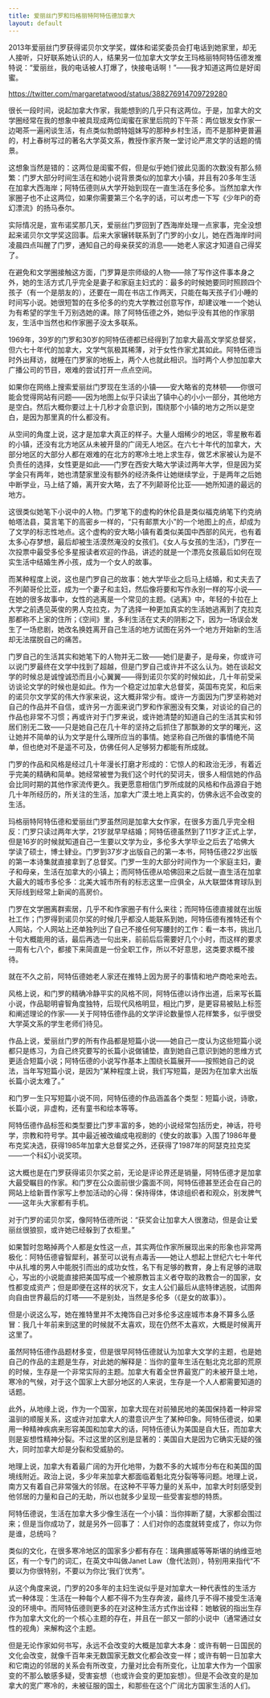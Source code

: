 ```yaml
---
title: 爱丽丝门罗和玛格丽特阿特伍德加拿大
layout: default
---
```


2013年爱丽丝门罗获得诺贝尔文学奖，媒体和诺奖委员会打电话到她家里，却无人接听，只好联系她认识的人，结果另一位加拿大文学女王玛格丽特阿特伍德发推特说：“爱丽丝，我的电话被人打爆了，快接电话啊！”——我才知道这两位是好闺蜜。

https://twitter.com/margaretatwood/status/388276914709729280

很长一段时间，说起加拿大作家，我能想到的几乎只有这两位。于是，加拿大的文学圈经常在我的想象中被具现成两位闺蜜在家里后院的下午茶：两位银发女作家一边喝茶一遍闲谈生活，有点类似勃朗特姐妹写的那种乡村生活，而不是那种更普遍的，村上春树写过的著名大学英文系，教授作家齐聚一堂讨论严肃文学的话题的情景。

这想象当然是错的：这两位是闺蜜不假，但是似乎她们彼此见面的次数没有那么频繁：门罗大部分时间生活在和她小说背景类似的加拿大小镇，并且有20多年生活在加拿大西海岸；阿特伍德则从大学开始到现在一直生活在多伦多。当然加拿大作家圈子也不止这两位，如果你需要第三个名字的话，可以考虑一下写《少年Pi的奇幻漂流》的扬马泰尔。

实际情况是，宣布诺奖那几天，爱丽丝门罗回到了西海岸处理一点家事，完全没想起来诺贝尔文学奖这回事。后来大家辗转联系到了门罗的小女儿，她在西海岸时间凌晨四点叫醒了门罗，通知自己的母亲获奖的消息——她老人家这才知道自己得奖了。

在避免和文学圈接触这方面，门罗算是宗师级的人物——除了写作这件事本身之外，她的生活方式几乎完全是妻子和家庭主妇式的：最多的时候她要同时照顾四个孩子（有一个是朋友的），还要在一周在书店工作两天，只能在每天孩子们小睡的时间写小说。她很短暂的在多伦多的约克大学教过创意写作，却建议唯一一个她认为有希望的学生千万别选她的课。除了阿特伍德之外，她似乎没有其他的作家朋友，生活中当然也和作家圈子没太多联系。

1969年，39岁的门罗和30岁的阿特伍德都已经得到了加拿大最高文学奖总督奖，但六七十年代的加拿大，文学气氛极其稀薄，对于女性作家尤其如此。阿特伍德当时外出拜访，就睡在门罗家的地板上，两个人也就此相识。当时两个人参加加拿大广播公司的节目，艰难的尝试打开一点点空间。

如果你在网络上搜索爱丽丝门罗现在生活的小镇——安大略省的克林顿——你很可能会觉得网站有问题——因为地图上似乎只读出了镇中心的小小一部分，其他地方是空白。然后大概你要过上十几秒才会意识到，围绕那个小镇的地方之所以是空白，是因为那里真的什么都没有。

从空间的角度上说，这才是加拿大真正的样子。大量人烟稀少的地区，零星散布着的小镇，还没有北方地区从未被开垦的广阔无人地区。在六七十年代的加拿大，大部分地区的大部分人都在艰难的在北方的寒冷土地上求生存，做艺术家被认为是不负责任的选择，女性更是如此——门罗在西安大略大学读过两年大学，但是因为奖学金只有两年，她也清楚家里没有额外的经济条件让她继续学业，于是两年之后她中断学业，马上结了婚，离开安大略，去了不列颠哥伦比亚——她所知道的最远的地方。

这很类似她笔下小说中的人物。门罗笔下的虚构的休伦县是类似福克纳笔下约克纳帕塔法县，莫言笔下的高密乡一样的，“只有邮票大小”的一个地图上的点，却成为了文学的标志性地点。这个虚构的安大略小镇有着类似美国中西部的风光，也有着太多心存梦想，最后却被生活漠然淹没的女孩们。《女人与女孩的生活》，门罗在一次投票中最受多伦多星报读者欢迎的作品，讲述的就是一个漂亮女孩最后如何在现实生活中结婚生养小孩，成为一个女人的故事。

而某种程度上说，这也是门罗自己的故事：她大学毕业之后马上结婚，和丈夫去了不列颠哥伦比亚，成为一个妻子和主妇，然后像将要和写作永别一样的写小说——在她的很多故事中，女性的逃离是一个常见的主题。《逃离》中，年轻的卡拉在上大学之前遇见英俊的男人克拉克，为了选择一种更加真实的生活她逃离到了克拉克那都称不上家的住所；《空间》里，多利生活在丈夫的阴影之下，因为一场误会发生了一场悲剧，她改名换姓离开自己生活的地方试图在另外一个地方开始新的生活却无法摆脱自己的痛苦。

门罗自己的生活其实和她笔下的人物并无二致——她们是妻子，是母亲，你或许可以说门罗最终在文学中找到了超越，但是门罗自己或许并不这么认为。她在谈起文学的时候总是诚惶诚恐而且小心翼翼——得到诺贝尔奖的时候如此，几十年前受采访谈论文学的时候也是如此。作为一个稳定过加拿大总督奖，英国布克奖，和后来的诺贝尔文学奖的伟大作家来说，这大概非常少有。或许一方面因为门罗坚称她对自己的作品并不自信，或许另一方面来说门罗和作家圈没有交集，对谈论的自己的作品也非常不习惯；再或许对于门罗来说，或许她清楚的知道自己的生活其实和邻居们别无二致——只是她自己在几十年的坚持之后抓住了那飘渺的文学的曙光，这让她并不简单的认为文学是什么理所应当的事情。她坚称自己所做的事情绝不简单，但也绝对不是遥不可及，仿佛任何人足够努力都能有所成就。

门罗的作品和风格是经过几十年漫长打磨才形成的：它惊人的和政治无涉，有着近乎完美的精确和简单。她经常被誉为我们这个时代的契诃夫，很多人相信她的作品会比同时期的其他作家流传更久。我更愿意相信门罗所成就的风格和作品源自于她几十年所经历的，所关注的生活，加拿大广漠土地上真实的，仿佛永远不会改变的生活。


玛格丽特阿特伍德和爱丽丝门罗虽然同是加拿大女作家，在很多方面几乎完全相反：门罗只读过两年大学，21岁就早早结婚；阿特伍德虽然到了11岁才正式上学，但是16岁的时候就知道自己一生要以文学为业，多伦多大学毕业之后去了哈佛大学读了硕士，博士肄业。门罗到37岁才出版自己的第一本书，阿特伍德22岁出版的第一本诗集就直接拿到了总督奖。门罗一生的大部分时间作为一个家庭主妇，妻子和母亲，生活在加拿大的小镇上；而阿特伍德从哈佛回来之后就一直生活在加拿大最大的城市多伦多：北美大城市所有的标志这里一应俱全，从大联盟体育球队到天际线到经常上新闻的高房价。

门罗在文学圈离群索居，几乎不和作家圈子有什么来往；而阿特伍德直接就在出版社工作；门罗得到诺贝尔奖的时候几乎都没人能联系到她，阿特伍德有推特还有个人网站，个人网站上还单独列出了自己不接任何写腰封的工作：看一本书，挑出几十句大概能用的话，最后再选一句出来，前前后后需要好几个小时，而这样的要求一周有七八个，都接下来简直是一份全职工作，所以不好意思，这类要求概不接待。

就在不久之前，阿特伍德她老人家还在推特上因为房子的事情和地产商呛来呛去。

风格上说，和门罗的精确冷静平实的风格不同，阿特伍德以诗作出道，后来写长篇小说，作品聪明睿智角度独特，后现代风格明显，相比门罗，是更容易被贴上标签和阐述理论的作家——关于阿特伍德作品的文学评论数量惊人花样繁多，似乎很受大学英文系的学生老师们待见。

作品上说，爱丽丝门罗的所有作品都是短篇小说——她自己一度认为这些短篇小说都只是练习，为自己终究要写的长篇小说做铺垫，直到她自己意识到她的思维方式更适合短篇小说；阿特伍德的小说写作基本上围绕长篇展开——按照她自己的说法，当年写短篇小说，是因为“某种程度上说，我们写短篇，是因为在加拿大出版长篇小说太难了。”

和门罗一生只写短篇小说不同，阿特伍德的作品涵盖各个类型：短篇小说，诗歌，长篇小说，非虚构，还有童书和绘本等等。

阿特伍德作品标签和类型要比门罗丰富的多，她的小说经常包括历史，神话，符号学，宗教和符号学。其中最近被改编成电视剧的《使女的故事》入围了1986年曼布克奖决选，获得1985年加拿大总督奖之外，还获得了1987年的阿瑟克拉克奖——一个科幻小说奖项。

这大概也是在门罗获得诺贝尔奖之前，无论是评论界还是销量，阿特伍德才是加拿大最受瞩目的作家。和门罗在公众面前很少露面不同，阿特伍德甚至还会在自己的网站上给新晋作家写上参加活动的心得：保持得体，体谅组织者和观众，别发脾气——这年头大家都有手机。

对于门罗的诺贝尔奖，像阿特伍德所说：“获奖会让加拿大人很激动，但是会让爱丽丝很狼狈，或许她已经躲到了衣柜里。”

如果暂时忽略掉两个人都是女性这一点，其实两位作家所展现出来的形象也非常两极化：阿特伍德睿智犀利，甚至可以说有点毒舌——她让人想起上世纪六七十年代中从扎堆的男人中能脱引而出的成功女性，名下有足够的教育，身上有足够的进取心，写出的小说能直接把美国写成一个被原教旨主义者夺取的政教合一的国家，女性都变成资产；但是即便在这样的状况下，女主人公们最后从底特律逃脱，试图奔向自由世界最后的灯塔——不是别处，当然是多伦多（《是女的故事》）。

但是小说这么写，她在推特里并不太掩饰自己对多伦多这座城市本身不算多么感冒：我几十年前来到这里的时候就不太喜欢，现在仍然不太喜欢，大概是时候离开这里了。

虽然阿特伍德作品题材多变，但是很早阿特伍德就认为加拿大文学的主题，也是她自己的作品的主题是生存，对此她的解释是：当你的童年生活在魁北克北部的荒原的时候，生存是一个非常实际的主题。加拿大有着全世界最宽广的未被开垦土地，寒冷的气候，对于这个国家上大部分地区的人来说，生存是一个人人都需要知道的话题。

此外，从地缘上说，作为一个国家，加拿大现在对前殖民地的美国保持着一种非常温驯的顺服关系，这或许对加拿大人的潜意识产生了某种印象。阿特伍德说，如果用一种精神疾病来形容美国和加拿大的话，阿特伍德认为美国是自大狂，而加拿大则是妄想性精神分裂。不过这里的区别是显著的：美国自大是因为它确实无疑的强大，同时加拿大却是分裂和受威胁的。

地理上说，加拿大有着最广阔的为开化地带，为数不多的大城市分布在和美国的国境线附近。政治上说，多少年来加拿大都面临着魁北克分裂等等问题。地理上说，南方又有着自己非常强大的邻居。在这种不平等力量的关系中，加拿大时刻感受到他邻居的力量和自己的无助，所以也就多少呈现一些受害妄想的特质。

阿特伍德说，生活在加拿大多少像生活在一个小镇：当你摔断了腿，大家都会围过来；但是当你成功了，就是另外一回事了：人们对你的态度就转变成了，你以为你是谁，总统吗？

类似的文化，在很多寒冷地区的国家多少都有存在：瑞典挪威等等斯堪的纳维亚地区，有一个专门的词汇，在英文中叫做Janet Law（詹代法则），特别用来指代“不要以为你很特别，不要以为你比‘我们’优秀”。

从这个角度来说，门罗的20多年的主妇生说似乎是对加拿大一种代表性的生活方式一种体现：生活在一种每个人都不得不为生存奔波，最终几乎不得不接受生活淹没的环境中。而阿特伍德则更多的在对这种生活方式作出诠释：她敏锐的指出生存作为加拿大文化的一个核心主题的存在，并且在一部又一部的小说中（通常通过女性的视角）来解构这个主题。

但是无论作家如何书写，永远不会改变的大概是加拿大本身：或许有朝一日国民的文化会改变，就像千百年来无数国家无数文化都会改变一样；或许有朝一日加拿大和它南边的邻居的关系会有所改变，力量对比会有所变化，让加拿大作为一个国家变的不那么敏感多疑，受害妄想（也或许会变的更加妄想）。但是不会改变的是加拿大的宽广寒冷的，未被征服的国土，和那些在这个广阔北方国家生活的人们。
